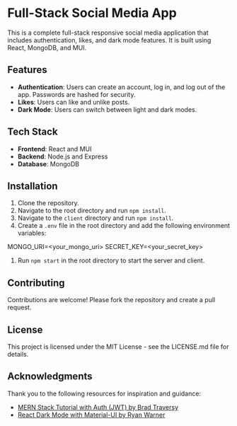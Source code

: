# Full-Stack Social Media App

This is a complete full-stack responsive social media application that includes authentication, likes, and dark mode features. It is built using React, MongoDB, and MUI.

## Features

- **Authentication**: Users can create an account, log in, and log out of the app. Passwords are hashed for security.
- **Likes**: Users can like and unlike posts.
- **Dark Mode**: Users can switch between light and dark modes.

## Tech Stack

- **Frontend**: React and MUI
- **Backend**: Node.js and Express
- **Database**: MongoDB

## Installation

1. Clone the repository.
2. Navigate to the root directory and run `npm install`.
3. Navigate to the `client` directory and run `npm install`.
4. Create a `.env` file in the root directory and add the following environment variables:
   
MONGO_URI=<your_mongo_uri>
SECRET_KEY=<your_secret_key>

1. Run `npm start` in the root directory to start the server and client.

## Contributing

Contributions are welcome! Please fork the repository and create a pull request.

## License

This project is licensed under the MIT License - see the LICENSE.md file for details.

## Acknowledgments

Thank you to the following resources for inspiration and guidance:

- [MERN Stack Tutorial with Auth (JWT) by Brad Traversy](https://www.youtube.com/watch?v=7CqJlxBYj-M)
- [React Dark Mode with Material-UI by Ryan Warner](https://dev.to/ryanwarner/how-to-add-dark-mode-with-material-ui-1nd4)
